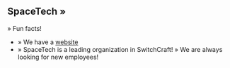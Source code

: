 ## **SpaceTech** »

» Fun facts!
- » We have a [website](https://bright-skag.net)
- » SpaceTech is a leading organization in SwitchCraft!
» We are always looking for new employees!
